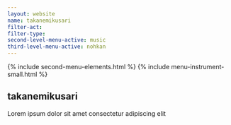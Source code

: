 ```yaml
---
layout: website
name: takanemikusari 
filter-act: 
filter-type: 
second-level-menu-active: music
third-level-menu-active: nohkan
---
```


{% include second-menu-elements.html %}
{% include menu-instrument-small.html %}

<main class="page-content">
  <div class="text-container">
    <h2>takanemikusari</h2>
    <p>Lorem ipsum dolor sit amet consectetur adipiscing elit</p>
  </div>
</main>
